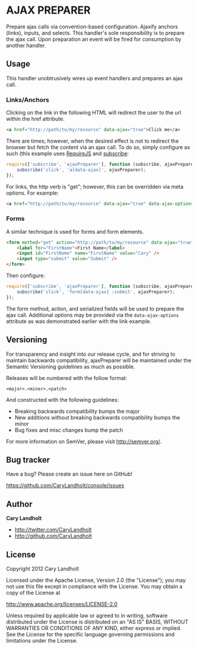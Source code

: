# AJAX PREPARER

 Prepare ajax calls via convention-based configuration.
 Ajaxify anchors (links), inputs, and selects.
 This handler's sole responsibility is to prepare the ajax call.
 Upon preparation an event will be fired for consumption by another handler.


## Usage

This handler unobtrusively wires up event handlers and prepares an ajax call.

### Links/Anchors

Clicking on the link in the following HTML will redirect the user to the url within the href attribute.

``` html
<a href="http://path/to/my/resource" data-ajax="true">Click me</a>
```

There are times; however, when the desired effect is not to redirect the browser but fetch the content via an ajax call.  To do so, simply configure as such (this example uses [RequireJS](http://requirejs.org/) and [subscribe](https://github.com/CaryLandholt/subscribe):

``` javascript
require(['subscribe', 'ajaxPreparer'], function (subscribe, ajaxPreparer) {
	subscribe('click', 'a[data-ajax]', ajaxPreparer);
});
```

For links, the http verb is "get"; however, this can be overridden via meta options.  For example:

``` html
<a href="http://path/to/my/resource" data-ajax="true" data-ajax-options='{"ajaxOptions" : {"type" : "post"}}'>Click me</a>
```


### Forms

A similar technique is used for forms and form elements.

``` html
<form method="get" action="http://path/to/my/resource" data-ajax="true">
	<label for="FirstName">First Name</label>
	<input id="FirstName" name="FirstName" value="Cary" />
	<input type="submit" value="Submit" />
</form>
```

Then configure:

``` javascript
require(['subscribe', 'ajaxPreparer'], function (subscribe, ajaxPreparer) {
	subscribe('click', 'form[data-ajax] :submit', ajaxPreparer);
});
```

The form method, action, and serialized fields will be used to prepare the ajax call.  Additional options may be provided via the `data-ajax-options` attribute as was demonstrated earlier with the link example.


## Versioning

For transparency and insight into our release cycle, and for striving to maintain backwards compatibility, ajaxPreparer will be maintained under the Semantic Versioning guidelines as much as possible.

Releases will be numbered with the follow format:

`<major>.<minor>.<patch>`

And constructed with the following guidelines:

* Breaking backwards compatibility bumps the major
* New additions without breaking backwards compatibility bumps the minor
* Bug fixes and misc changes bump the patch

For more information on SemVer, please visit http://semver.org/.


## Bug tracker

Have a bug?  Please create an issue here on GitHub!

https://github.com/CaryLandholt/console/issues


## Author

**Cary Landholt**

+ http://twitter.com/CaryLandholt
+ http://github.com/CaryLandholt


## License

Copyright 2012 Cary Landholt

Licensed under the Apache License, Version 2.0 (the "License");
you may not use this file except in compliance with the License.
You may obtain a copy of the License at

http://www.apache.org/licenses/LICENSE-2.0

Unless required by applicable law or agreed to in writing, software
distributed under the License is distributed on an "AS IS" BASIS,
WITHOUT WARRANTIES OR CONDITIONS OF ANY KIND, either express or implied.
See the License for the specific language governing permissions and
limitations under the License.